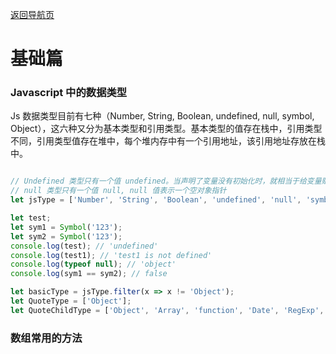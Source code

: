 [返回导航页](https://cqzhen.github.io/blog.html "导航页面")

# 基础篇

### Javascript 中的数据类型

Js 数据类型目前有七种（Number, String, Boolean, undefined, null, symbol, Object），这六种又分为基本类型和引用类型。基本类型的值存在栈中，引用类型不同，引用类型值存在堆中，每个堆内存中有一个引用地址，该引用地址存放在栈中。

```javascript

// Undefined 类型只有一个值 undefined。当声明了变量没有初始化时，就相当于给变量赋予 undefined 值
// null 类型只有一个值 null, null 值表示一个空对象指针
let jsType = ['Number', 'String', 'Boolean', 'undefined', 'null', 'symbol', 'Object'];

let test;
let sym1 = Symbol('123');
let sym2 = Symbol('123');
console.log(test); // 'undefined'
console.log(test1); // 'test1 is not defined'
console.log(typeof null); // 'object'
console.log(sym1 == sym2); // false

let basicType = jsType.filter(x => x != 'Object');
let QuoteType = ['Object'];
let QuoteChildType = ['Object', 'Array', 'function', 'Date', 'RegExp', 'Function'];

```

### 数组常用的方法
